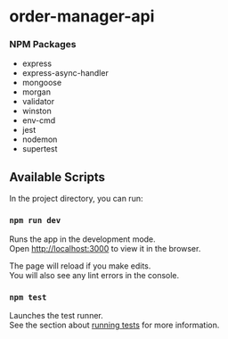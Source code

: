 # order-manager-api
### NPM Packages
- express
- express-async-handler
- mongoose
- morgan
- validator
- winston
- env-cmd
- jest
- nodemon
- supertest

## Available Scripts

In the project directory, you can run:

### `npm run dev`

Runs the app in the development mode.\
Open [http://localhost:3000](http://localhost:3000) to view it in the browser.

The page will reload if you make edits.\
You will also see any lint errors in the console.

### `npm test`

Launches the test runner.\
See the section about [running tests](https://facebook.github.io/create-react-app/docs/running-tests) for more information.
